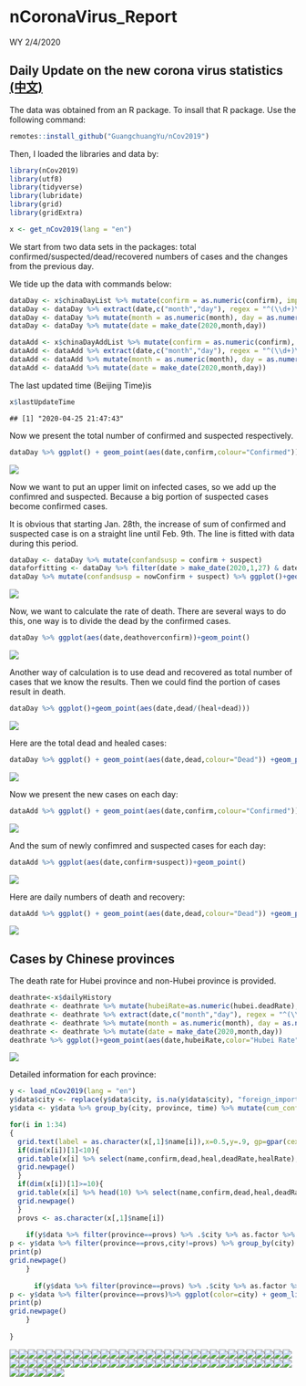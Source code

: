 nCoronaVirus\_Report
================
WY
2/4/2020

## Daily Update on the new corona virus statistics [(中文)](https://github.com/Wenlong-Y/New_Corona_Virus/blob/master/Report_CN.md)

The data was obtained from an R package. To insall that R package. Use
the following command:

``` r
remotes::install_github("GuangchuangYu/nCov2019")
```

Then, I loaded the libraries and data by:

``` r
library(nCov2019)
library(utf8)
library(tidyverse)
library(lubridate)
library(grid)
library(gridExtra)

x <- get_nCov2019(lang = "en")
```

We start from two data sets in the packages: total
confirmed/suspected/dead/recovered numbers of cases and the changes from
the previous day.

We tide up the data with commands below:

``` r
dataDay <- x$chinaDayList %>% mutate(confirm = as.numeric(confirm), imported = as.numeric(importedCase), suspect = as.numeric(suspect), dead = as.numeric(dead), heal = as.numeric(heal), deathoverconfirm = dead/confirm)
dataDay <- dataDay %>% extract(date,c("month","day"), regex = "^(\\d+)\\.(\\d+)$",remove = FALSE) 
dataDay <- dataDay %>% mutate(month = as.numeric(month), day = as.numeric(day))
dataDay <- dataDay %>% mutate(date = make_date(2020,month,day))

dataAdd <- x$chinaDayAddList %>% mutate(confirm = as.numeric(confirm), imported = as.numeric(importedCase), suspect = as.numeric(suspect), dead = as.numeric(dead), heal = as.numeric(heal), deathoverconfirm = dead/confirm)
dataAdd <- dataAdd %>% extract(date,c("month","day"), regex = "^(\\d+)\\.(\\d+)$",remove = FALSE) 
dataAdd <- dataAdd %>% mutate(month = as.numeric(month), day = as.numeric(day))
dataAdd <- dataAdd %>% mutate(date = make_date(2020,month,day))
```

The last updated time (Beijing Time)is

``` r
x$lastUpdateTime
```

    ## [1] "2020-04-25 21:47:43"

Now we present the total number of confirmed and suspected respectively.

``` r
dataDay %>% ggplot() + geom_point(aes(date,confirm,colour="Confirmed")) +geom_point(aes(date,suspect,color="Suspect")) +geom_point(aes(date,imported,color="Imported"))+theme(legend.position="right")+ylab("Number of cases")+labs(colour="Type")+scale_color_manual(values=c("blue","green","red"))
```

![](Report_files/figure-gfm/unnamed-chunk-3-1.png)<!-- -->

Now we want to put an upper limit on infected cases, so we add up the
confimred and suspected. Because a big portion of suspected cases become
confirmed cases.

It is obvious that starting Jan. 28th, the increase of sum of confirmed
and suspected case is on a straight line until Feb. 9th. The line is
fitted with data during this period.

``` r
dataDay <- dataDay %>% mutate(confandsusp = confirm + suspect)
dataforfitting <- dataDay %>% filter(date > make_date(2020,1,27) & date < make_date(2020,2,9)) 
dataDay %>% mutate(confandsusp = nowConfirm + suspect) %>% ggplot()+geom_point(aes(date,confandsusp,col="Current case"))+ geom_point(aes(date,imported,col="imported current case"))
```

![](Report_files/figure-gfm/unnamed-chunk-4-1.png)<!-- -->

Now, we want to calculate the rate of death. There are several ways to
do this, one way is to divide the dead by the confirmed cases.

``` r
dataDay %>% ggplot(aes(date,deathoverconfirm))+geom_point()
```

![](Report_files/figure-gfm/unnamed-chunk-5-1.png)<!-- -->

Another way of calculation is to use dead and recovered as total number
of cases that we know the results. Then we could find the portion of
cases result in death.

``` r
dataDay %>% ggplot()+geom_point(aes(date,dead/(heal+dead)))
```

![](Report_files/figure-gfm/unnamed-chunk-6-1.png)<!-- -->

Here are the total dead and healed cases:

``` r
dataDay %>% ggplot() + geom_point(aes(date,dead,colour="Dead")) +geom_point(aes(date,heal,color="Healed")) +theme(legend.position="right")+ylab("Number of cases")+labs(colour="Type")+scale_color_manual(values=c("black","red"))
```

![](Report_files/figure-gfm/unnamed-chunk-7-1.png)<!-- -->

Now we present the new cases on each day:

``` r
dataAdd %>% ggplot() + geom_point(aes(date,confirm,colour="Confirmed")) +geom_point(aes(date,suspect,color="Suspect"))+geom_point(aes(date,imported,color="Imported")) +theme(legend.position="right")+ylab("Number of cases")+labs(colour="Type")+scale_color_manual(values=c("blue","red","green"))
```

![](Report_files/figure-gfm/unnamed-chunk-8-1.png)<!-- -->

And the sum of newly confimred and suspected cases for each day:

``` r
dataAdd %>% ggplot(aes(date,confirm+suspect))+geom_point()
```

![](Report_files/figure-gfm/unnamed-chunk-9-1.png)<!-- -->

Here are daily numbers of death and recovery:

``` r
dataAdd %>% ggplot() + geom_point(aes(date,dead,colour="Dead")) +geom_point(aes(date,heal,color="Healed")) +theme(legend.position="right")+ylab("Number of cases")+labs(colour="Type")+scale_color_manual(values=c("black","red"))
```

![](Report_files/figure-gfm/unnamed-chunk-10-1.png)<!-- -->

## Cases by Chinese provinces

The death rate for Hubei province and non-Hubei province is provided.

``` r
deathrate<-x$dailyHistory
deathrate <- deathrate %>% mutate(hubeiRate=as.numeric(hubei.deadRate), notHubeiRate=as.numeric(notHubei.deadRate), countryRate=as.numeric(country.deadRate))
deathrate <- deathrate %>% extract(date,c("month","day"), regex = "^(\\d+)\\.(\\d+)$",remove = FALSE) 
deathrate <- deathrate %>% mutate(month = as.numeric(month), day = as.numeric(day))
deathrate <- deathrate %>% mutate(date = make_date(2020,month,day))
deathrate %>% ggplot()+geom_point(aes(date,hubeiRate,color="Hubei Rate"))+geom_point(aes(date,notHubeiRate,color="non-Hubei Rate"))+geom_point(aes(date,countryRate,color="country Rate"))+ ylab("Percentage(%)")
```

![](Report_files/figure-gfm/unnamed-chunk-11-1.png)<!-- -->

Detailed information for each province:

``` r
y <- load_nCov2019(lang = "en")
y$data$city <- replace(y$data$city, is.na(y$data$city), "foreign_imported")
y$data <- y$data %>% group_by(city, province, time) %>% mutate(cum_confirm = sum(cum_confirm))
```

``` r
for(i in 1:34)
{
  grid.text(label = as.character(x[,1]$name[i]),x=0.5,y=.9, gp=gpar(cex=2))
  if(dim(x[i])[1]<10){
  grid.table(x[i] %>% select(name,confirm,dead,heal,deadRate,healRate),vp=viewport(x=0.5,y=.5,width=1,height=1))
  grid.newpage()
  }
  if(dim(x[i])[1]>=10){
  grid.table(x[i] %>% head(10) %>% select(name,confirm,dead,heal,deadRate,healRate),vp=viewport(x=0.5,y=.5,width=1,height=1))
  grid.newpage()
  }
  provs <- as.character(x[,1]$name[i])
  
    if(y$data %>% filter(province==provs) %>% .$city %>% as.factor %>% levels %>% length != 1){
p <- y$data %>% filter(province==provs,city!=provs) %>% group_by(city) %>% ggplot(color=city) + geom_line(aes(time,cum_confirm,color=city))+geom_point(aes(time,cum_confirm,color=city))+ylab(paste(provs," confirmed"))
print(p)
grid.newpage()
    }
  
      if(y$data %>% filter(province==provs) %>% .$city %>% as.factor %>% levels %>% length == 1){
p <- y$data %>% filter(province==provs)%>% ggplot(color=city) + geom_line(aes(time,cum_confirm,color=city))+geom_point(aes(time,cum_confirm,color=city))+ylab(paste(provs," confirmed"))
print(p)
grid.newpage()
    }
  
}
```

![](Report_files/figure-gfm/unnamed-chunk-13-1.png)<!-- -->![](Report_files/figure-gfm/unnamed-chunk-13-2.png)<!-- -->![](Report_files/figure-gfm/unnamed-chunk-13-3.png)<!-- -->![](Report_files/figure-gfm/unnamed-chunk-13-4.png)<!-- -->![](Report_files/figure-gfm/unnamed-chunk-13-5.png)<!-- -->![](Report_files/figure-gfm/unnamed-chunk-13-6.png)<!-- -->![](Report_files/figure-gfm/unnamed-chunk-13-7.png)<!-- -->![](Report_files/figure-gfm/unnamed-chunk-13-8.png)<!-- -->![](Report_files/figure-gfm/unnamed-chunk-13-9.png)<!-- -->![](Report_files/figure-gfm/unnamed-chunk-13-10.png)<!-- -->![](Report_files/figure-gfm/unnamed-chunk-13-11.png)<!-- -->![](Report_files/figure-gfm/unnamed-chunk-13-12.png)<!-- -->![](Report_files/figure-gfm/unnamed-chunk-13-13.png)<!-- -->![](Report_files/figure-gfm/unnamed-chunk-13-14.png)<!-- -->![](Report_files/figure-gfm/unnamed-chunk-13-15.png)<!-- -->![](Report_files/figure-gfm/unnamed-chunk-13-16.png)<!-- -->![](Report_files/figure-gfm/unnamed-chunk-13-17.png)<!-- -->![](Report_files/figure-gfm/unnamed-chunk-13-18.png)<!-- -->![](Report_files/figure-gfm/unnamed-chunk-13-19.png)<!-- -->![](Report_files/figure-gfm/unnamed-chunk-13-20.png)<!-- -->![](Report_files/figure-gfm/unnamed-chunk-13-21.png)<!-- -->![](Report_files/figure-gfm/unnamed-chunk-13-22.png)<!-- -->![](Report_files/figure-gfm/unnamed-chunk-13-23.png)<!-- -->![](Report_files/figure-gfm/unnamed-chunk-13-24.png)<!-- -->![](Report_files/figure-gfm/unnamed-chunk-13-25.png)<!-- -->![](Report_files/figure-gfm/unnamed-chunk-13-26.png)<!-- -->![](Report_files/figure-gfm/unnamed-chunk-13-27.png)<!-- -->![](Report_files/figure-gfm/unnamed-chunk-13-28.png)<!-- -->![](Report_files/figure-gfm/unnamed-chunk-13-29.png)<!-- -->![](Report_files/figure-gfm/unnamed-chunk-13-30.png)<!-- -->![](Report_files/figure-gfm/unnamed-chunk-13-31.png)<!-- -->![](Report_files/figure-gfm/unnamed-chunk-13-32.png)<!-- -->![](Report_files/figure-gfm/unnamed-chunk-13-33.png)<!-- -->![](Report_files/figure-gfm/unnamed-chunk-13-34.png)<!-- -->![](Report_files/figure-gfm/unnamed-chunk-13-35.png)<!-- -->![](Report_files/figure-gfm/unnamed-chunk-13-36.png)<!-- -->![](Report_files/figure-gfm/unnamed-chunk-13-37.png)<!-- -->![](Report_files/figure-gfm/unnamed-chunk-13-38.png)<!-- -->![](Report_files/figure-gfm/unnamed-chunk-13-39.png)<!-- -->![](Report_files/figure-gfm/unnamed-chunk-13-40.png)<!-- -->![](Report_files/figure-gfm/unnamed-chunk-13-41.png)<!-- -->![](Report_files/figure-gfm/unnamed-chunk-13-42.png)<!-- -->![](Report_files/figure-gfm/unnamed-chunk-13-43.png)<!-- -->![](Report_files/figure-gfm/unnamed-chunk-13-44.png)<!-- -->![](Report_files/figure-gfm/unnamed-chunk-13-45.png)<!-- -->![](Report_files/figure-gfm/unnamed-chunk-13-46.png)<!-- -->![](Report_files/figure-gfm/unnamed-chunk-13-47.png)<!-- -->![](Report_files/figure-gfm/unnamed-chunk-13-48.png)<!-- -->![](Report_files/figure-gfm/unnamed-chunk-13-49.png)<!-- -->![](Report_files/figure-gfm/unnamed-chunk-13-50.png)<!-- -->![](Report_files/figure-gfm/unnamed-chunk-13-51.png)<!-- -->![](Report_files/figure-gfm/unnamed-chunk-13-52.png)<!-- -->![](Report_files/figure-gfm/unnamed-chunk-13-53.png)<!-- -->![](Report_files/figure-gfm/unnamed-chunk-13-54.png)<!-- -->![](Report_files/figure-gfm/unnamed-chunk-13-55.png)<!-- -->![](Report_files/figure-gfm/unnamed-chunk-13-56.png)<!-- -->![](Report_files/figure-gfm/unnamed-chunk-13-57.png)<!-- -->![](Report_files/figure-gfm/unnamed-chunk-13-58.png)<!-- -->![](Report_files/figure-gfm/unnamed-chunk-13-59.png)<!-- -->![](Report_files/figure-gfm/unnamed-chunk-13-60.png)<!-- -->![](Report_files/figure-gfm/unnamed-chunk-13-61.png)<!-- -->![](Report_files/figure-gfm/unnamed-chunk-13-62.png)<!-- -->![](Report_files/figure-gfm/unnamed-chunk-13-63.png)<!-- -->![](Report_files/figure-gfm/unnamed-chunk-13-64.png)<!-- -->![](Report_files/figure-gfm/unnamed-chunk-13-65.png)<!-- -->![](Report_files/figure-gfm/unnamed-chunk-13-66.png)<!-- -->![](Report_files/figure-gfm/unnamed-chunk-13-67.png)<!-- -->![](Report_files/figure-gfm/unnamed-chunk-13-68.png)<!-- -->
